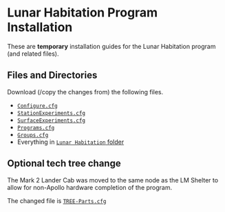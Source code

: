 # Lunar Habitation Program Installation

These are **temporary** installation guides for the Lunar Habitation program (and related files). 

## Files and Directories
Download (/copy the changes from) the following files.
- [`Configure.cfg`](https://github.com/Mmeridian/RP-1_Mm/tree/master/GameData/RP-1/Science/Configure.cfg)
- [`StationExperiments.cfg`](https://github.com/Mmeridian/RP-1_Mm/tree/master/GameData/RP-1/Science/Experiments/CrewScience/StationExperiments.cfg)
- [`SurfaceExperiments.cfg`](https://github.com/Mmeridian/RP-1_Mm/tree/master/GameData/RP-1/Science/Experiments/CrewScience/SurfaceExperiments.cfg)
- [`Programs.cfg`](https://github.com/Mmeridian/RP-1_Mm/tree/master/GameData/RP-1/Programs/Programs.cfg)
- [`Groups.cfg`](https://github.com/Mmeridian/RP-1_Mm/tree/master/GameData/RP-1/Contracts/Groups.cfg)
- Everything in [`Lunar Habitation` folder](https://github.com/Mmeridian/RP-1_Mm/tree/master/GameData/RP-1/Contracts/Lunar%20Habitation)
## Optional tech tree change
The Mark 2 Lander Cab was moved to the same node as the LM Shelter to allow for non-Apollo hardware completion of the program. 

The changed file is [`TREE-Parts.cfg`](https://github.com/Mmeridian/RP-1_Mm/blob/master/GameData/RP-1/Tree/TREE-Parts.cfg)